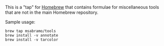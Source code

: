 This is a "tap" for [Homebrew](http://mxcl.github.com/homebrew/) that
contains formulae for miscellaneous tools that are not in the main
Homebrew repository.

Sample usage:

```
brew tap msabramo/tools
brew install -v annotate
brew install -v tarcolor
```
